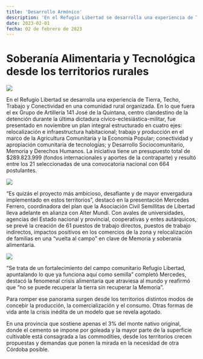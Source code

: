 ```yaml
---
title: 'Desarrollo Armónico'
description: 'En el Refugio Libertad se desarrolla una experiencia de Tierra, Techo, Trabajo y Conectividad en una comunidad rural organizada.'
date: 2023-02-01
fecha: 02 de febrero de 2023
---
```


# Soberanía Alimentaria y Tecnológica desde los territorios rurales

![](https://i.imgur.com/WolaPnZ.jpg)

En el Refugio Libertad se desarrolla una experiencia de Tierra, Techo, Trabajo y Conectividad en una comunidad rural organizada. En lo que fuera el ex Grupo de Artillería 141 José de la Quintana, centro clandestino de la detención durante la última dictadura cívico-eclesiástica-militar, fue presentado en noviembre un plan integral estructurado en cuatro ejes: relocalización e infraestructura habitacional; trabajo y producción en el marco de la Agricultura Comunitaria y la Economía Popular; conectividad y apropiación comunitaria de tecnologías; y Desarrollo Sociocomunitario, Memoria y Derechos Humanos. La iniciativa tiene un presupuesto total de $289.823.999 (fondos internacionales y aportes de la contraparte) y resultó entre los 21 seleccionadas de una convocatoria nacional con 664 postulantes.

![](https://i.imgur.com/wWOXhmD.jpg)

“Es quizás el proyecto más ambicioso, desafiante y de mayor envergadura implementado en estos territorios”, destacó en la presentación Mercedes Ferrero, coordinadora del plan que la Asociación Civil Semillitas de Libertad lleva adelante en alianza con Alter Mundi. Con avales de universidades, agencias del Estado nacional y provincial, cooperativas y entes autárquicos, se prevé la creación de 61 puestos de trabajo directos, puestos de trabajo indirectos, impactos positivos en los comercios de la zona y relocalización de familias en una “vuelta al campo” en clave de Memoria y soberanía alimentaria.

![](https://i.imgur.com/uPSAJYu.jpg)

“Se trata de un fortalecimiento del campo comunitario Refugio Libertad, apuntalando lo que ya funciona aquí como semilla” completó Mercedes, destacó la fenomenal crisis alimentaria que atraviesa al mundo y reafirmó que “no se puede recuperar la tierra sin recuperar la Memoria”.

Para romper ese panorama surgen desde los territorios distintos modos de concebir la producción, la comercialización y el consumo. Otras formas de vida ante la crisis inédita de un modelo que se revela agotado.

En una provincia que sostiene apenas el 3% del monte nativo original, donde el cemento se impone por goleada y la mayor parte de la superficie cultivable está consagrada a las commodities, desde los territorios crecen propuestas y demandas que ponen la mirada en la necesidad de otra Córdoba posible.
